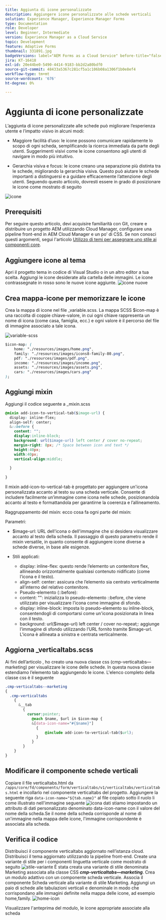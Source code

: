 ```yaml
---
title: Aggiunta di icone personalizzate
description: Aggiungere icone personalizzate alle schede verticali
solution: Experience Manager, Experience Manager Forms
type: Documentation
role: Developer
level: Beginner, Intermediate
version: Experience Manager as a Cloud Service
topic: Development
feature: Adaptive Forms
thumbnail: 331891.jpg
badgeVersions: label="AEM Forms as a Cloud Service" before-title="false"
jira: KT-16418
exl-id: 20e44be0-5490-4414-9183-bb2d2a80bdf0
source-git-commit: 48433a5367c281cf5a1c106b08a1306f1b0e8ef4
workflow-type: tm+mt
source-wordcount: '676'
ht-degree: 0%

---
```


# Aggiunta di icone personalizzate

L’aggiunta di icone personalizzate alle schede può migliorare l’esperienza utente e l’impatto visivo in alcuni modi:

* Maggiore facilità d’uso: le icone possono comunicare rapidamente lo scopo di ogni scheda, semplificando la ricerca immediata da parte degli utenti. Suggerimenti visivi come le icone consentono agli utenti di navigare in modo più intuitivo.

* Gerarchia visiva e focus: le icone creano una separazione più distinta tra le schede, migliorando la gerarchia visiva. Questo può aiutare le schede importanti a distinguersi e a guidare efficacemente l’attenzione degli utenti.
Seguendo questo articolo, dovresti essere in grado di posizionare le icone come mostrato di seguito

![icone](assets/icons.png)

## Prerequisiti

Per seguire questo articolo, devi acquisire familiarità con Git, creare e distribuire un progetto AEM utilizzando Cloud Manager, configurare una pipeline front-end in AEM Cloud Manager e un po’ di CSS. Se non conosci questi argomenti, segui l&#39;articolo [Utilizzo di temi per assegnare uno stile ai componenti core](https://experienceleague.adobe.com/en/docs/experience-manager-cloud-service/content/forms/adaptive-forms-authoring/authoring-adaptive-forms-core-components/create-an-adaptive-form-on-forms-cs/using-themes-in-core-components#rename-env-file-theme-folder).

## Aggiungere icone al tema

Apri il progetto tema in codice di Visual Studio o in un altro editor a tua scelta.
Aggiungi le icone desiderate alla cartella delle immagini.
Le icone contrassegnate in rosso sono le nuove icone aggiunte.
![icone nuove](assets/newicons.png)

## Crea mappa-icone per memorizzare le icone

Crea la mappa di icone nel file _variable.scss. La mappa SCSS $icon-map è una raccolta di coppie chiave-valore, in cui ogni chiave rappresenta un nome di icona (come casa, famiglia, ecc.) e ogni valore è il percorso del file di immagine associato a tale icona.

![variable-scss](assets/variable_scss.png)

```css
$icon-map: (
    home: "./resources/images/home.png",
    family: "./resources/images/icons8-family-80.png",
    pdf: "./resources/images/pdf.png",
    income: "./resources/images/income.png",
    assets: "./resources/images/assets.png",
    cars: "./resources/images/cars.png"
);
```

## Aggiungi mixin

Aggiungi il codice seguente a _mixin.scss

```css
@mixin add-icon-to-vertical-tab($image-url) {
  display: inline-flex;
  align-self: center;
  &::before {
    content: "";
    display:inline-block;
    background: url($image-url) left center / cover no-repeat;
    margin-right: 8px; /* Space between icon and text */
    height:40px;
    width:40px;
    vertical-align:middle;
    
  }
  
}
```

Il mixin add-icon-to-vertical-tab è progettato per aggiungere un&#39;icona personalizzata accanto al testo su una scheda verticale. Consente di includere facilmente un’immagine come icona nelle schede, posizionandola accanto al testo e formattandola per garantirne la coerenza e l’allineamento.

Raggruppamento del mixin: ecco cosa fa ogni parte del mixin:

Parametri:

* $image-url: URL dell&#39;icona o dell&#39;immagine che si desidera visualizzare accanto al testo della scheda. Il passaggio di questo parametro rende il mixin versatile, in quanto consente di aggiungere icone diverse a schede diverse, in base alle esigenze.

* Stili applicati:

   * display: inline-flex: questo rende l’elemento un contenitore flex, allineando orizzontalmente qualsiasi contenuto nidificato (come l’icona e il testo).
   * align-self: center: assicura che l’elemento sia centrato verticalmente all’interno del relativo contenitore.
   * Pseudo-elemento (::before):
   * content: &quot;&quot;: inizializza lo pseudo-elemento ::before, che viene utilizzato per visualizzare l’icona come immagine di sfondo.
   * display: inline-block: imposta lo pseudo-elemento su inline-block, consentendogli di comportarsi come un&#39;icona posizionata in linea con il testo.
   * background: url($image-url) left center / cover no-repeat;: aggiunge l’immagine di sfondo utilizzando l’URL fornito tramite $image-url. L&#39;icona è allineata a sinistra e centrata verticalmente.

## Aggiorna _verticaltabs.scss

Ai fini dell’articolo , ho creato una nuova classe css (cmp-verticaltabs—marketing) per visualizzare le icone delle schede. In questa nuova classe estendiamo l’elemento tab aggiungendo le icone. L&#39;elenco completo della classe css è il seguente

```css
.cmp-verticaltabs--marketing
{
  .cmp-verticaltabs
    {
      &__tab 
        {
          cursor:pointer;
            @each $name, $url in $icon-map {
            &[data-icon-name="#{$name}"]
              {
                  @include add-icon-to-vertical-tab($url);
              }
            }
        }
    }
}
```

## Modificare il componente schede verticali

Copiare il file verticaltabs.html da ```/apps/core/fd/components/form/verticaltabs/v1/verticaltabs/verticaltabs.html``` e incollarlo nel componente verticaltabs del progetto. Aggiungere la seguente riga ```data-icon-name="${tab.name}"``` al file copiato sotto il ruolo li come illustrato nell&#39;immagine seguente
![icona dati](assets/data-icons.png)
stiamo impostando un attributo di dati personalizzato denominato data-icon-name con il valore del nome della scheda.Se il nome della scheda corrisponde al nome di un&#39;immagine nella mappa delle icone, l&#39;immagine corrispondente è associata alla scheda.



## Verifica il codice

Distribuisci il componente verticaltabs aggiornato nell’istanza cloud.
Distribuisci il tema aggiornato utilizzando la pipeline front-end.
Create una variante di stile per i componenti linguetta verticale come mostrato di seguito
![stile-variante](assets/verticaltab-style-variation.png)
È stata creata una variante di stile denominata Marketing associata alla classe CSS _**cmp-verticaltabs—marketing**_.
Crea un modulo adattivo con un componente scheda verticale. Associa il componente Scheda verticale alla variante di stile Marketing.
Aggiungi un paio di schede alle tabulazioni verticali e denominale in modo che corrispondano alle immagini definite nella mappa delle icone, ad esempio home,family.
![home-icon](assets/tab-name.png)

Visualizzare l&#39;anteprima del modulo, le icone appropriate associate alla scheda
